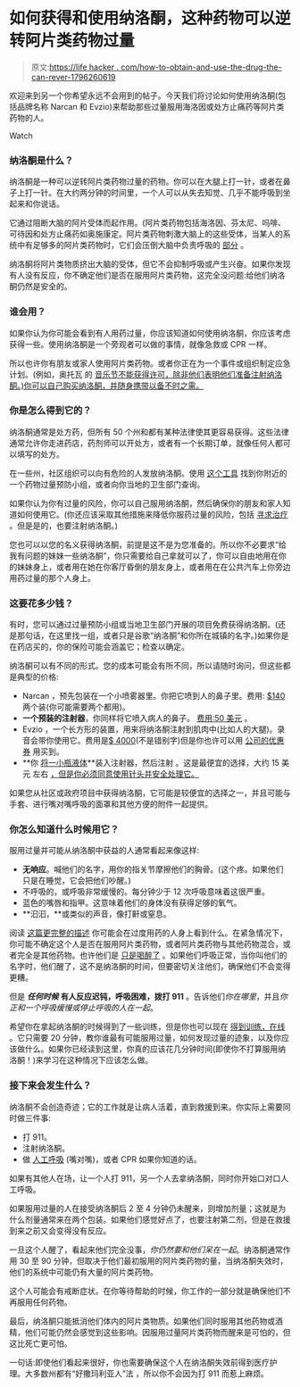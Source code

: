# 如何获得和使用纳洛酮，这种药物可以逆转阿片类药物过量

> 原文:[https://life hacker . com/how-to-obtain-and-use-the-drug-the-can-rever-1796260619](https://lifehacker.com/how-to-obtain-and-use-naloxone-the-drug-that-can-rever-1796260619)

欢迎来到另一个你希望永远不会用到的帖子。今天我们将讨论如何使用纳洛酮(包括品牌名称 Narcan 和 Evzio)来帮助那些过量服用海洛因或处方止痛药等阿片类药物的人。

Watch

### 纳洛酮是什么？

纳洛酮是一种可以逆转阿片类药物过量的药物。你可以在大腿上打一针，或者在鼻子上打一针。在大约两分钟的时间里，一个人可以从失去知觉、几乎不能呼吸到坐起来和你说话。

它通过阻断大脑的阿片受体而起作用。(阿片类药物包括海洛因、芬太尼、吗啡、可待因和处方止痛药如奥施康定。阿片类药物刺激大脑上的这些受体，当某人的系统中有足够多的阿片类药物时，它们会压倒大脑中负责呼吸的 [部分](http://brainmadesimple.com/medulla-oblongata.html) 。

纳洛酮将阿片类物质挤出大脑的受体，但它不会抑制呼吸或产生兴奋。如果你发现有人没有反应，你不确定他们是否在服用阿片类药物，这完全没问题:给他们纳洛酮仍然是安全的。

### 谁会用？

如果你认为你可能会看到有人用药过量，你应该知道如何使用纳洛酮，你应该考虑获得一些。使用纳洛酮是一个旁观者可以做的事情，就像急救或 CPR 一样。

所以也许你有朋友或家人使用阿片类药物。或者你正在为一个事件或组织制定应急计划。(例如，奥托瓦 的 [音乐节不能获得许可，除非他们表明他们准备注射纳洛酮。)你可以自己购买纳洛酮，并随身携带以备不时之需。](http://www.cbc.ca/news/canada/ottawa/naloxone-training-ottawa-festival-prom-1.4164144)

### 你是怎么得到它的？

纳洛酮通常是处方药，但所有 50 个州和都有某种法律使其更容易获得。这些法律通常允许你走进药店，药剂师可以开处方，或者有一个长期订单，就像任何人都可以填写的处方。

在一些州，社区组织可以向有危险的人发放纳洛酮。使用 [这个工具](http://hopeandrecovery.org/locations/) 找到你附近的一个药物过量预防小组，或者向你当地的卫生部门查询。

如果你认为你有过量的风险，你可以自己服用纳洛酮，然后确保你的朋友和家人知道如何使用它。(你还应该采取其他措施来降低你服药过量的风险，包括 [寻求治疗](https://findtreatment.samhsa.gov/) 。但是是的，也要注射纳洛酮。)

您也可以以您的名义获得纳洛酮，前提是这不是为您准备的。所以你不必要求“给我有问题的妹妹一些纳洛酮”，你只需要给自己拿就可以了，你可以自由地用在你的妹妹身上，或者用在她在你客厅昏倒的朋友身上，或者用在在公共汽车上你旁边用药过量的那个人身上。

### 这要花多少钱？

有时，您可以通过过量预防小组或当地卫生部门开展的项目免费获得纳洛酮。(还是那句话，在这里找一组，或者只是谷歌“纳洛酮”和你所在城镇的名字。)如果你是在药店买的，你的保险可能会涵盖它；检查以确定。

纳洛酮可以有不同的形式。您的成本可能会有所不同，所以请随时询问，但这些都是典型的价格:

*   Narcan ，预先包装在一个小喷雾器里。你把它喷到人的鼻子里。费用: [$140](https://www.goodrx.com/narcan?drug-name=narcan) 两个装(你可能需要两个都用)。
*   **一个预装的注射器**，你同样将它喷入病人的鼻子。 [费用:50 美元](https://www.mountainside-medical.com/products/overdose-prefilled-syringe-2ml-over-the-counter) 。
*   Evzio ，一个长方形的装置，用来将纳洛酮注射到肌肉中(比如人的大腿)。录音会带你使用它。费用是[$ 4000](https://www.goodrx.com/evzio?drug-name=evzio)(不是错别字)但是你也许可以用 [公司的优惠券](https://evzio.com/patient/evzio-savings/) 用买到。
*   **你 [将一小瓶液体](http://www.prescribetoprevent.org/wp-content/uploads/2012/11/one-pager_22.pdf)**装入注射器，然后注射 。这是最便宜的选择，大约 15 美元 左右 [，但是你必须同意使用针头并安全处理它。](https://www.goodrx.com/naloxone?drug-name=naloxone&form=vial)

如果您从社区或政府项目中获得纳洛酮，它可能是较便宜的选择之一，并且可能与手套、进行嘴对嘴呼吸的面罩和其他方便的附件一起提供。

### 你怎么知道什么时候用它？

服用过量并可能从纳洛酮中获益的人通常看起来像这样:

*   **无响应**。喊他们的名字，用你的指关节摩擦他们的胸骨。(这个疼。如果他们只是在睡觉，它会把他们吵醒。)
*   不呼吸的，或呼吸非常缓慢的。每分钟少于 12 次呼吸意味着这很严重。
*   蓝色的嘴唇和指甲。这意味着他们的身体没有获得足够的氧气。
*   **汩汩，**或类似的声音，像打鼾或窒息。

阅读 [这篇更完整的描述](http://harmreduction.org/issues/overdose-prevention/overview/overdose-basics/recognizing-opioid-overdose/) 你可能会在过度用药的人身上看到什么。在紧急情况下，你可能不确定这个人是否在服用阿片类药物，或者阿片类药物与其他药物混合，或者完全是其他药物。也许他们是 [只是喝醉了](https://lifehacker.com/is-your-friend-sleep-it-off-drunk-or-call-911-drunk-1725380214) 。如果他们呼吸正常，当你叫他们的名字时，他们醒了，这不是纳洛酮的时间，但要密切关注他们，确保他们不会变得更糟。

但是 ***任何时候*** **有人反应迟钝，呼吸困难，拨打 911** 。告诉他们*你在哪里*，并且*你正和一个呼吸缓慢或停止呼吸的人在一起*。

希望你在拿起纳洛酮的时候得到了一些训练，但是你也可以现在 [得到训练，在线](http://www.getnaloxonenow.org/signup.aspx) 。它只需要 20 分钟，教你谁最有可能服用过量，如何发现过量的迹象，以及你应该做什么。如果你已经读到这里，你真的应该花几分钟时间(即使你不打算服用纳洛酮！)来学习在这种情况下应该怎么做。

### 接下来会发生什么？

纳洛酮不会创造奇迹；它的工作就是让病人活着，直到救援到来。你实际上需要同时做三件事:

*   打 911。
*   注射纳洛酮。
*   做 [人工呼吸](https://www.saintlukeshealthsystem.org/health-library/first-aid-rescue-breathing) (嘴对嘴)，或者 CPR 如果你知道的话。

如果有其他人在场，让一个人打 911，另一个人去拿纳洛酮，同时你开始口对口人工呼吸。

如果服用过量的人在接受纳洛酮后 2 至 4 分钟仍未醒来，则增加剂量；这就是为什么剂量通常来在两个包装。如果他们感觉好点了，也要注射第二剂，但是在救援到来之前又会变得没有反应。

一旦这个人醒了，看起来他们完全没事，*你仍然要和他们呆在一起*。纳洛酮通常作用 30 至 90 分钟，但取决于他们最初服用的阿片类药物的量，当纳洛酮失效时，他们的系统中可能仍有大量的阿片类药物。

这个人可能会有戒断症状。在你等待帮助的时候，你工作的一部分就是确保他们不再服用任何药物。

最后，纳洛酮只能抵消他们体内的阿片类物质。如果他们同时服用其他药物或酒精，他们可能仍然会感觉到这些影响。因服用过量阿片类药物而醒来是可怕的，但这比死亡更可怕。

一句话:即使他们看起来很好，你也需要确保这个人在纳洛酮失效前得到医疗护理。大多数州都有“好撒玛利亚人”法 ，所以你不会因为打 911 而惹上麻烦。